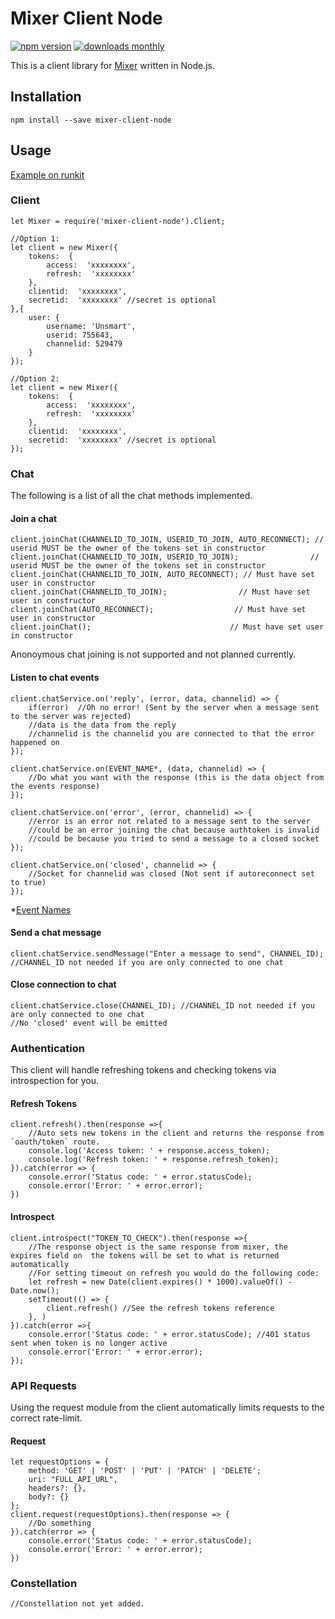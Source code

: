 # Mixer Client Node

[![npm version](https://img.shields.io/npm/v/mixer-client-node.svg)](https://www.npmjs.com/package/mixer-client-node)
[![downloads monthly](https://img.shields.io/npm/dm/mixer-client-node.svg)](https://www.npmjs.com/package/mixer-client-node)

This is a client library for [Mixer](https://mixer.com/) written in Node.js.

## Installation
```
npm install --save mixer-client-node
```
## Usage

[Example on runkit](https://runkit.com/unsmart/mixer-client-node-example)

### Client
```
let Mixer = require('mixer-client-node').Client;

//Option 1:
let client = new Mixer({
	tokens:  {
		access:  'xxxxxxxx',
		refresh:  'xxxxxxxx'
	},
	clientid:  'xxxxxxxx',
	secretid:  'xxxxxxxx' //secret is optional
},{
	user: {
		username: 'Unsmart',
		userid: 755643,
		channelid: 529479
	}
});

//Option 2:
let client = new Mixer({
	tokens:  {
		access:  'xxxxxxxx',
		refresh:  'xxxxxxxx'
	},
	clientid:  'xxxxxxxx',
	secretid:  'xxxxxxxx' //secret is optional
});
```

### Chat
The following is a list of all the chat methods implemented.

####  Join a chat
```
client.joinChat(CHANNELID_TO_JOIN, USERID_TO_JOIN, AUTO_RECONNECT); // userid MUST be the owner of the tokens set in constructor
client.joinChat(CHANNELID_TO_JOIN, USERID_TO_JOIN);                // userid MUST be the owner of the tokens set in constructor
client.joinChat(CHANNELID_TO_JOIN, AUTO_RECONNECT); // Must have set user in constructor
client.joinChat(CHANNELID_TO_JOIN);                // Must have set user in constructor
client.joinChat(AUTO_RECONNECT);                  // Must have set user in constructor
client.joinChat();                               // Must have set user in constructor
```
Anonoymous chat joining is not supported and not planned currently.

#### Listen to chat events
```
client.chatService.on('reply', (error, data, channelid) => {
	if(error)  //Oh no error! (Sent by the server when a message sent to the server was rejected)
	//data is the data from the reply
	//channelid is the channelid you are connected to that the error happened on
});

client.chatService.on(EVENT_NAME*, (data, channelid) => {
	//Do what you want with the response (this is the data object from the events response)
});

client.chatService.on('error', (error, channelid) => {
	//error is an error not related to a message sent to the server
	//could be an error joining the chat because authtoken is invalid
	//could be because you tried to send a message to a closed socket
});

client.chatService.on('closed', channelid => {
	//Socket for channelid was closed (Not sent if autoreconnect set to true)
});
```
*[Event Names](https://dev.mixer.com/reference/chat/events)

#### Send a chat message
```
client.chatService.sendMessage("Enter a message to send", CHANNEL_ID); //CHANNEL_ID not needed if you are only connected to one chat
```

#### Close connection to chat
```
client.chatService.close(CHANNEL_ID); //CHANNEL_ID not needed if you are only connected to one chat
//No 'closed' event will be emitted
```

### Authentication
This client will handle refreshing tokens and checking  tokens via introspection for you.
#### Refresh Tokens
```
client.refresh().then(response =>{
	//Auto sets new tokens in the client and returns the response from `oauth/token` route.
	console.log('Access token: ' + response.access_token);
	console.log('Refresh token: ' + response.refresh_token);
}).catch(error => {
	console.error('Status code: ' + error.statusCode);
	console.error('Error: ' + error.error);
})
```
#### Introspect
```
client.introspect("TOKEN_TO_CHECK").then(response =>{
	//The response object is the same response from mixer, the  expires field on  the tokens will be set to what is returned automatically
	//For setting timeout on refresh you would do the following code:
	let refresh = new Date(client.expires() * 1000).valueOf() - Date.now();
	setTimeout(() => {
		client.refresh() //See the refresh tokens reference
	}, )
}).catch(error =>{
	console.error('Status code: ' + error.statusCode); //401 status sent when token is no longer active
	console.error('Error: ' + error.error);
});
```

### API Requests
Using the request module from the client automatically limits requests to the correct rate-limit.
#### Request
```
let requestOptions = {
	method: 'GET' | 'POST' | 'PUT' | 'PATCH' | 'DELETE';
	uri: "FULL_API_URL",
	headers?: {},
	body?: {}
};
client.request(requestOptions).then(response => {
	//Do something
}).catch(error => {
	console.error('Status code: ' + error.statusCode);
	console.error('Error: ' + error.error);
})
```

### Constellation
```
//Constellation not yet added.
```
